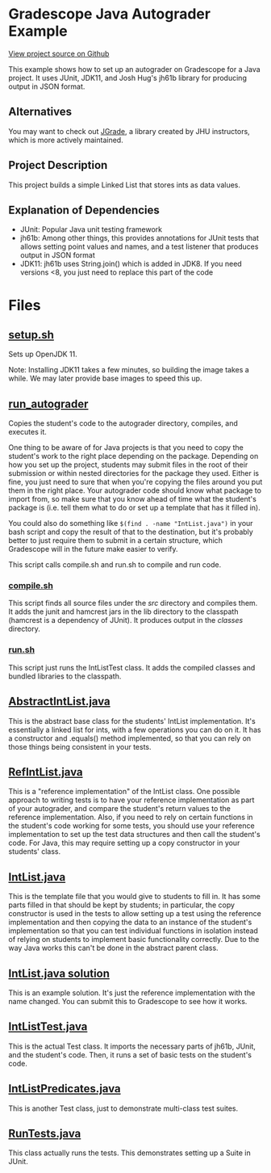 # Gradescope Java Autograder Example

[View project source on Github](https://github.com/gradescope/autograder_samples/tree/master/java)

This example shows how to set up an autograder on Gradescope for a
Java project. It uses JUnit, JDK11, and Josh Hug's jh61b library for
producing output in JSON format.

## Alternatives

You may want to check out [JGrade](https://github.com/tkutche1/jgrade), a library created by JHU instructors, which is more actively maintained.

## Project Description

This project builds a simple Linked List that stores ints as data
values.

## Explanation of Dependencies

- JUnit: Popular Java unit testing framework
- jh61b: Among other things, this provides annotations for JUnit tests that allows setting point values and names, and a test listener that produces output in JSON format
- JDK11: jh61b uses String.join() which is added in JDK8. If you need versions <8, you just need to replace this part of the code

# Files

## [setup.sh](https://github.com/gradescope/autograder_samples/blob/master/java/setup.sh)

Sets up OpenJDK 11.

Note: Installing JDK11 takes a few minutes, so building the image takes
a while. We may later provide base images to speed this up.

## [run_autograder](https://github.com/gradescope/autograder_samples/blob/master/java/run_autograder)

Copies the student's code to the autograder directory, compiles, and
executes it.

One thing to be aware of for Java projects is that you need to copy
the student's work to the right place depending on the
package. Depending on how you set up the project, students may submit
files in the root of their submission or within nested directories for
the package they used. Either is fine, you just need to sure that when
you're copying the files around you put them in the right place. Your
autograder code should know what package to import from, so make sure
that you know ahead of time what the student's package is (i.e. tell
them what to do or set up a template that has it filled in).

You could also do something like `$(find . -name "IntList.java")` in
your bash script and copy the result of that to the destination, but
it's probably better to just require them to submit in a certain
structure, which Gradescope will in the future make easier to verify.

This script calls compile.sh and run.sh to compile and run code.

### [compile.sh](https://github.com/gradescope/autograder_samples/blob/master/java/compile.sh)

This script finds all source files under the *src* directory and
compiles them. It adds the junit and hamcrest jars in the lib
directory to the classpath (hamcrest is a dependency of JUnit). It
produces output in the *classes* directory.

### [run.sh](https://github.com/gradescope/autograder_samples/blob/master/java/run.sh)

This script just runs the IntListTest class. It adds the compiled
classes and bundled libraries to the classpath.


## [AbstractIntList.java](https://github.com/gradescope/autograder_samples/blob/master/java/src/main/java/com/gradescope/intlist/AbstractIntList.java)

This is the abstract base class for the students' IntList
implementation. It's essentially a linked list for ints, with a few
operations you can do on it.  It has a constructor and .equals()
method implemented, so that you can rely on those things being
consistent in your tests.

## [RefIntList.java](https://github.com/gradescope/autograder_samples/blob/master/java/src/main/java/com/gradescope/intlist/RefIntList.java)

This is a "reference implementation" of the IntList class. One
possible approach to writing tests is to have your reference
implementation as part of your autograder, and compare the student's
return values to the reference implementation. Also, if you need to
rely on certain functions in the student's code working for some
tests, you should use your reference implementation to set up the test
data structures and then call the student's code. For Java, this may
require setting up a copy constructor in your students' class.

## [IntList.java](https://github.com/gradescope/autograder_samples/blob/master/java/src/main/java/com/gradescope/intlist/IntList.java)

This is the template file that you would give to students to fill
in. It has some parts filled in that should be kept by students; in
particular, the copy constructor is used in the tests to allow setting
up a test using the reference implementation and then copying the data
to an instance of the student's implementation so that you can test
individual functions in isolation instead of relying on students to
implement basic functionality correctly. Due to the way Java works
this can't be done in the abstract parent class.

## [IntList.java solution](https://github.com/gradescope/autograder_samples/blob/master/java/solution/IntList.java)

This is an example solution. It's just the reference implementation
with the name changed. You can submit this to Gradescope to see how it
works.

## [IntListTest.java](https://github.com/gradescope/autograder_samples/blob/master/java/src/main/java/com/gradescope/intlist/tests/IntListTest.java)

This is the actual Test class. It imports the necessary parts of
jh61b, JUnit, and the student's code. Then, it runs a set of basic
tests on the student's code.

## [IntListPredicates.java](https://github.com/gradescope/autograder_samples/blob/master/java/src/main/java/com/gradescope/intlist/tests/IntListPredicates.java)

This is another Test class, just to demonstrate multi-class test suites.

## [RunTests.java](https://github.com/gradescope/autograder_samples/blob/master/java/src/main/java/com/gradescope/intlist/tests/RunTests.java)

This class actually runs the tests. This demonstrates setting up a
Suite in JUnit.
